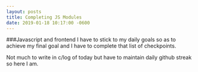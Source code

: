 ```yaml
---
layout: posts
title: Completing JS Modules
date: 2019-01-18 10:17:00 -0600
---
```



###Javascript and frontend 
I have to stick to my daily goals so as to achieve my final goal and I have to complete that list of checkpoints.

Not much to write in c/log of today but have to maintain daily github streak so here I am. 


